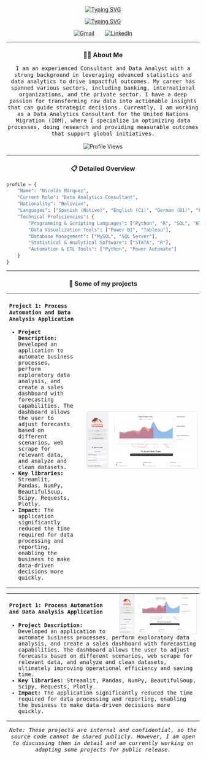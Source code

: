 
<!-- Animated Header -->

<p align="center">
  <!-- Typing SVG by DenverCoder1 - https://github.com/DenverCoder1/readme-typing-svg -->
  <a href="https://github.com/NicolasMarca/NicolasMarca">
      <img src="https://readme-typing-svg.demolab.com?font=Fira+Code&pause=1000&repeat=false&color=1F51FF&width=200&lines=Nicolás+Márquez" alt="Typing SVG" />
  </a>
</p>

<p align="center">
  <a href="https://github.com/NicolasMarca/NicolasMarca">
      <img src="https://readme-typing-svg.demolab.com?font=Fira+Code&pause=1000&color=1F51FF&width=470&lines=Experienced+Consultant+%26+Data+Analyst;Data+Viz%2C+Advanced+Stats+%26+Optimization;Driving+Insightful%2C+Measurable+Outcomes" alt="Typing SVG" />
  </a>
</p>

<!-- Icons section -->


<p align="center">
  <a href="mailto:nmarqueznarvaez@gmail.com"><img width="32px" alt="Gmail" title="Gmail" src="https://cdn-icons-png.flaticon.com/512/281/281769.png"/></a>
  &#8287;&#8287;&#8287;&#8287;&#8287;
  <a href="https://www.linkedin.com/in/nicolasmarqueznarvaez"><img width="32px" alt="LinkedIn" title="LinkedIn" src="https://cdn-icons-png.flaticon.com/512/174/174857.png"/></a>
</p>

<hr>

<h3 align="center"> 👨‍💻 About Me</h3>
<p align="center">
  <samp>
    I am an experienced Consultant and Data Analyst with a strong background in leveraging advanced statistics and data analytics to drive impactful outcomes. My career has spanned various sectors, including banking, international organizations, and the private sector. I have a deep passion for transforming raw data into actionable insights that can guide strategic decisions. Currently, I am working as a Data Analytics Consultant for the United Nations Migration (IOM), where I specialize in optimizing data processes, doing research and providing measurable outcomes that support global initiatives.
  </samp>
  <br> <br>
  <img src="https://komarev.com/ghpvc/?username=NicolasMarca" alt="Profile Views" />
</p>

<hr>

<h3 align="center"> 📋 Detailed Overview</h3>


```python
profile = {
    "Name": "Nicolás Márquez",
    "Current Role": "Data Analytics Consultant",
    "Nationality": "Bolivian",
    "Languages": ["Spanish (Native)", "English (C1)", "German (B1)", "French (B1)"],
    "Technical Proficiencies": {
        "Programming & Scripting Languages": ["Python", "R", "SQL", "HTML", "CSS"],
        "Data Visualization Tools": ["Power BI", "Tableau"],
        "Database Management": ["MySQL", "SQL Server"],
        "Statistical & Analytical Software": ["STATA", "R"],
        "Automation & ETL Tools": ["Python", "Power Automate"]
    }
}
```

</p>

<hr>

<h3 align="center">📂 Some of my projects</h3>

<p align="center">


<!-- Project 1 -->
<!-- Project 1 -->
<table style="width: 100%;">
  <tr>
    <td style="width: 40%; padding-right: 20px; vertical-align: top;">
      <h4><samp>Project 1: Process Automation and Data Analysis Application</samp></h4>
      <ul>
        <samp>
          <li><strong>Project Description:</strong> Developed an application to automate business processes, perform exploratory data analysis, and create a sales dashboard with forecasting capabilities. The dashboard allows the user to adjust forecasts based on different scenarios, web scrape for relevant data, and analyze and clean datasets.</li>
          <li><strong>Key libraries:</strong> Streamlit, Pandas, NumPy, BeautifulSoup, Scipy, Requests, Plotly.</li>
          <li><strong>Impact:</strong> The application significantly reduced the time required for data processing and reporting, enabling the business to make data-driven decisions more quickly.</li>
        </samp>
      </ul>
    </td>
    <td style="width: 60%;">
      <img src="Assets/yachaywa_app.png" alt="[Project Name] Screenshot" style="max-width: 100%; border: 1px solid #ddd; border-radius: 5px;" />
    </td>
  </tr>
</table>

<!-- Project 1 -->
<table>
  <tr>
    <td>
      <img src="Assets/yachaywa_app.png" alt="[Project Name] Screenshot" style="max-width: 200px; border: 1px solid #ddd; border-radius: 5px; float: right; margin-left: 20px;" />
      <h4><samp>Project 1: Process Automation and Data Analysis Application</samp></h4>
      <ul>
        <samp>
          <li><strong>Project Description:</strong> Developed an application to automate business processes, perform exploratory data analysis, and create a sales dashboard with forecasting capabilities. The dashboard allows the user to adjust forecasts based on different scenarios, web scrape for relevant data, and analyze and clean datasets, ultimately improving operational efficiency and saving time.</li>
          <li><strong>Key libraries:</strong> Streamlit, Pandas, NumPy, BeautifulSoup, Scipy, Requests, Plotly.</li>
          <li><strong>Impact:</strong> The application significantly reduced the time required for data processing and reporting, enabling the business to make data-driven decisions more quickly.</li>
        </samp>
      </ul>
    </td>
  </tr>
</table>


<!-- Disclaimer -->
<p align="center">
  <samp>
  <em>Note: These projects are internal and confidential, so the source code cannot be shared publicly. However, I am open to discussing them in detail and am currently working on adapting some projects for public release.</em></samp>
</p>






